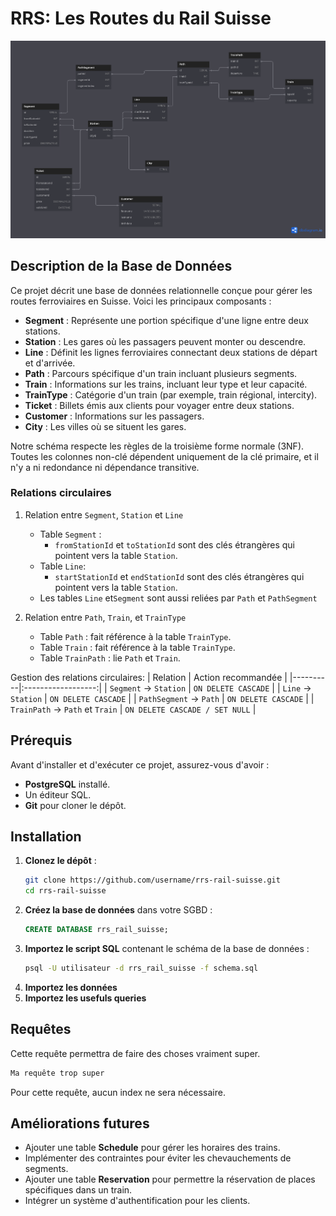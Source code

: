 # RRS: Les Routes du Rail Suisse



<img src="diagram.png">


## Description de la Base de Données

Ce projet décrit une base de données relationnelle conçue pour gérer les routes ferroviaires en Suisse. Voici les principaux composants :

- **Segment** : Représente une portion spécifique d'une ligne entre deux stations.
- **Station** : Les gares où les passagers peuvent monter ou descendre.
- **Line** : Définit les lignes ferroviaires connectant deux stations de départ et d'arrivée.
- **Path** : Parcours spécifique d'un train incluant plusieurs segments.
- **Train** : Informations sur les trains, incluant leur type et leur capacité.
- **TrainType** : Catégorie d'un train (par exemple, train régional, intercity).
- **Ticket** : Billets émis aux clients pour voyager entre deux stations.
- **Customer** : Informations sur les passagers.
- **City** : Les villes où se situent les gares.

Notre schéma respecte les règles de la troisième forme normale (3NF). Toutes les colonnes non-clé dépendent uniquement de la clé primaire, et il n'y a ni redondance ni dépendance transitive.

### Relations circulaires

1. Relation entre `Segment`, `Station` et `Line`
    - Table `Segment` :
      - `fromStationId` et `toStationId` sont des clés étrangères qui pointent vers la table `Station`.
    - Table `Line`:
      - `startStationId` et `endStationId` sont des clés étrangères qui pointent vers la table `Station`.
    - Les tables `Line` et`Segment` sont aussi reliées par `Path` et `PathSegment`

2. Relation entre `Path`, `Train`, et `TrainType`
    - Table `Path` : fait référence à la table `TrainType`.
    - Table `Train` : fait référence à la table `TrainType`.
    - Table `TrainPath` : lie `Path` et `Train`.

Gestion des relations circulaires:
| Relation | Action recommandée |
|----------|:------------------:|
| `Segment` → `Station` | `ON DELETE CASCADE` |
| `Line` → `Station` |  `ON DELETE CASCADE` |
| `PathSegment` → `Path` | `ON DELETE CASCADE` |
| `TrainPath` → `Path` et `Train` | `ON DELETE CASCADE / SET NULL` |
## Prérequis

Avant d'installer et d'exécuter ce projet, assurez-vous d'avoir :

- **PostgreSQL** installé.
- Un éditeur SQL.
- **Git** pour cloner le dépôt.

## Installation

1. **Clonez le dépôt** :
   ```bash
   git clone https://github.com/username/rrs-rail-suisse.git
   cd rrs-rail-suisse
   ```
2. **Créez la base de données** dans votre SGBD :
   ```sql
   CREATE DATABASE rrs_rail_suisse;
   ```
3. **Importez le script SQL** contenant le schéma de la base de données :
    ```bash
    psql -U utilisateur -d rrs_rail_suisse -f schema.sql
    ```
4. **Importez les données**
5. **Importez les usefuls queries**

## Requêtes
Cette requête permettra de faire des choses vraiment super.
```sql
Ma requête trop super
```
Pour cette requête, aucun index ne sera nécessaire.

## Améliorations futures

- Ajouter une table **Schedule** pour gérer les horaires des trains.
- Implémenter des contraintes pour éviter les chevauchements de segments.
- Ajouter une table **Reservation** pour permettre la réservation de places spécifiques dans un train.
- Intégrer un système d'authentification pour les clients.